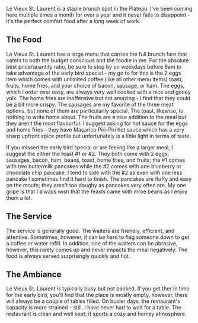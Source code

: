 Le Vieux St. Laurent is a staple brunch spot in the Plateau.  I've been coming here multiple times a month for over a year and it never fails to disappoint - it's the perfect comfort food after a long week of work.

## The Food
Le Vieux St. Laurent has a large menu that carries the full brunch fare that caters to both the budget conscious and the foodie in me.  For the absolute best price/quantity ratio, be sure to stop by on weekdays before 9am to take advantage of the early bird special - my go to for this is the 2 eggs item which comes with unlimited coffee (like all other menu items) toast, fruits, home fries, and your choice of bacon, sausage, or ham.  The eggs, which I order over easy, are always very well cooked with a nice and gooey yolk.  The home fries are inoffensive but not amazing - I find that they could be a bit more crispy.  The sausages are my favorite of the three meat options, but none of them are particularily special.  The toast, likewise, is nothing to write home about.  The fruits are a nice addition to the meal but they aren't the most flavourful.  I suggest asking for hot sauce for the eggs and home fries - they have Maçarico Piri-Piri hot sauce which has a very sharp upfront spice profile but unfortunately is a little light in terms of taste.

If you missed the early bird special or are feeling like a larger meal, I suggest the either the feast #1 or #2.  They both come with 2 eggs, sausages, bacon, ham, beans, toast, home fries, and fruits; the #1 comes with two buttermilk pancakes while the #2 comes with one blueberry or chocolate chip pancake.  I tend to side with the #2 as even with one less pancake I sometimes find it hard to finish.  The pancakes are fluffy and easy on the mouth; they aren't too doughy as pancakes very often are.  My one gripe is that I always wish that the feasts came with mroe beans as I enjoy them a lot.

## The Service
The service is generally good.  The waiters are friendly, efficient, and attentive.  Sometimes, however, it can be hard to flag someone down to get a coffee or water refill.  In addition, one of the waiters can be abrasive, however, this rarely comes up and never impacts the meal negatively.  The food is always served surprisingly quickly and hot.

## The Ambiance
Le Vieux St. Laurent is typically busy but not packed.  If you get ther in time for the early bird, you'll find that the place is mostly empty, however, there will always be a couple of tables filled.  On busier days, the restaurant's capacity is more strained - still, I have never had to wait for a table.  The restaurant is clean and well kept; it sports a cozy and homey atmosphere.